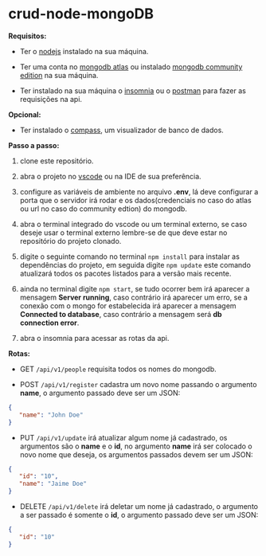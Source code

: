 # crud-node-mongoDB

**Requisitos:** 

* Ter o [nodejs](https://nodejs.org/pt-br) instalado na sua máquina.

* Ter uma conta no [mongodb atlas](https://www.mongodb.com/cloud/atlas/register) ou instalado [mongodb community edition](https://www.mongodb.com/try/download/community) na sua máquina.

* Ter instalado na sua máquina o [insomnia](https://insomnia.rest/download) ou o [postman](https://www.postman.com/) para fazer as requisições na api.

**Opcional:**

* Ter instalado o [compass](https://www.mongodb.com/products/compass), um visualizador de banco de dados.

**Passo a passo:**

1. clone este repositório.

2. abra o projeto no [vscode](https://code.visualstudio.com/) ou na IDE de sua preferência.

3. configure as variáveis de ambiente no arquivo **.env**, lá deve configurar a porta que o servidor irá rodar e os dados(credenciais no caso do atlas ou url no caso do community edtion) do mongodb.

4. abra o terminal integrado do vscode ou um terminal externo, se caso deseje usar o terminal externo lembre-se de que deve estar no repositório do projeto clonado.

5. digite o seguinte comando no terminal ```npm install``` para instalar as dependências do projeto, em seguida digite ```npm update``` este comando atualizará todos os pacotes listados para a versão mais recente.

6. ainda no terminal digite ```npm start```, se tudo ocorrer bem irá aparecer a mensagem **Server running**, caso contrário irá aparecer um erro, se a conexão com o mongo for estabelecida irá aparecer a mensagem **Connected to database**, caso contrário a mensagem será **db connection error**.

7. abra o insomnia para acessar as rotas da api.

**Rotas:**

* GET ```/api/v1/people``` requisita todos os nomes do mongodb.

* POST ```/api/v1/register``` cadastra um novo nome passando o argumento **name**, o argumento passado deve ser um JSON:
 ~~~json
{
    "name": "John Doe"
}
~~~

* PUT ```/api/v1/update``` irá atualizar algum nome já cadastrado, os argumentos são o **name** e o **id**, no argumento **name** irá ser colocado o novo nome que deseja, os argumentos passados devem ser um JSON:
 ~~~json
{
    "id": "10",
    "name": "Jaime Doe"
}
~~~

* DELETE ```/api/v1/delete``` irá deletar um nome já cadastrado, o argumento a ser passado é somente o **id**, o argumento passado deve ser um JSON:
 ~~~json
{
    "id": "10"
}
~~~
